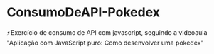 # ConsumoDeAPI-Pokedex
:zap:Exercício de consumo de API com javascript, seguindo a videoaula "Aplicação com JavaScript puro: Como desenvolver uma pokedex"
